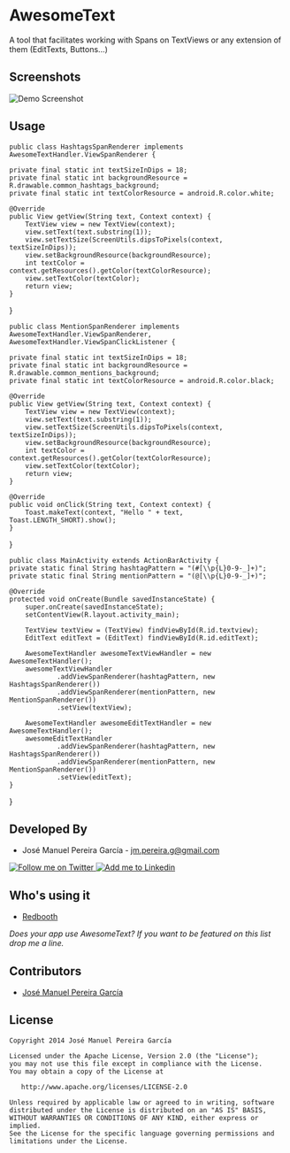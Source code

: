 # AwesomeText
A tool that facilitates working with Spans on TextViews or any extension of them (EditTexts, Buttons...)

Screenshots
-----------

![Demo Screenshot][1]

Usage
-----

    public class HashtagsSpanRenderer implements AwesomeTextHandler.ViewSpanRenderer {

    private final static int textSizeInDips = 18;
    private final static int backgroundResource = R.drawable.common_hashtags_background;
    private final static int textColorResource = android.R.color.white;

    @Override
    public View getView(String text, Context context) {
        TextView view = new TextView(context);
        view.setText(text.substring(1));
        view.setTextSize(ScreenUtils.dipsToPixels(context, textSizeInDips));
        view.setBackgroundResource(backgroundResource);
        int textColor = context.getResources().getColor(textColorResource);
        view.setTextColor(textColor);
        return view;
    }
}


    public class MentionSpanRenderer implements AwesomeTextHandler.ViewSpanRenderer, AwesomeTextHandler.ViewSpanClickListener {

    private final static int textSizeInDips = 18;
    private final static int backgroundResource = R.drawable.common_mentions_background;
    private final static int textColorResource = android.R.color.black;

    @Override
    public View getView(String text, Context context) {
        TextView view = new TextView(context);
        view.setText(text.substring(1));
        view.setTextSize(ScreenUtils.dipsToPixels(context, textSizeInDips));
        view.setBackgroundResource(backgroundResource);
        int textColor = context.getResources().getColor(textColorResource);
        view.setTextColor(textColor);
        return view;
    }

    @Override
    public void onClick(String text, Context context) {
        Toast.makeText(context, "Hello " + text, Toast.LENGTH_SHORT).show();
    }
}


    public class MainActivity extends ActionBarActivity {
    private static final String hashtagPattern = "(#[\\p{L}0-9-_]+)";
    private static final String mentionPattern = "(@[\\p{L}0-9-_]+)";

    @Override
    protected void onCreate(Bundle savedInstanceState) {
        super.onCreate(savedInstanceState);
        setContentView(R.layout.activity_main);

        TextView textView = (TextView) findViewById(R.id.textview);
        EditText editText = (EditText) findViewById(R.id.editText);

        AwesomeTextHandler awesomeTextViewHandler = new AwesomeTextHandler();
        awesomeTextViewHandler
                .addViewSpanRenderer(hashtagPattern, new HashtagsSpanRenderer())
                .addViewSpanRenderer(mentionPattern, new MentionSpanRenderer())
                .setView(textView);

        AwesomeTextHandler awesomeEditTextHandler = new AwesomeTextHandler();
        awesomeEditTextHandler
                .addViewSpanRenderer(hashtagPattern, new HashtagsSpanRenderer())
                .addViewSpanRenderer(mentionPattern, new MentionSpanRenderer())
                .setView(editText);
    }
}

Developed By
------------

* José Manuel Pereira García - <jm.pereira.g@gmail.com>

<a href="https://twitter.com/jmpergar">
  <img alt="Follow me on Twitter" src="http://imageshack.us/a/img812/3923/smallth.png" />
</a>
<a href="http://www.linkedin.com/in/jmpergar">
  <img alt="Add me to Linkedin" src="http://imageshack.us/a/img41/7877/smallld.png" />
</a>

Who's using it
--------------

* [Redbooth][2]

*Does your app use AwesomeText? If you want to be featured on this list drop me a line.*

Contributors
------------

* [José Manuel Pereira García][3]

License
-------

    Copyright 2014 José Manuel Pereira García

    Licensed under the Apache License, Version 2.0 (the "License");
    you may not use this file except in compliance with the License.
    You may obtain a copy of the License at

       http://www.apache.org/licenses/LICENSE-2.0

    Unless required by applicable law or agreed to in writing, software
    distributed under the License is distributed on an "AS IS" BASIS,
    WITHOUT WARRANTIES OR CONDITIONS OF ANY KIND, either express or implied.
    See the License for the specific language governing permissions and
    limitations under the License.


[1]: https://raw.githubusercontent.com/JMPergar/AwesomeText/master/Screenshot.png
[2]: https://redbooth.com
[3]: https://github.com/JMPergar
